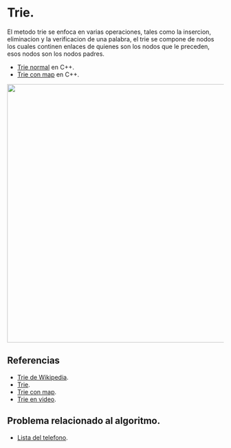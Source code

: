 # Trie.

El metodo trie se enfoca en varias operaciones, tales como la insercion, eliminacion y la verificacion de una palabra, el trie se compone de nodos los cuales continen enlaces de quienes son los nodos que le preceden, esos nodos son los nodos padres.
* [Trie normal](https://github.com/Lutyvr02/Algoritmica/blob/main/Contenidos/trie/trie.cpp) en C++.
* [Trie con map](https://github.com/Lutyvr02/Algoritmica/blob/main/Contenidos/trie/triemap.cpp) en C++.

<img src="https://user-images.githubusercontent.com/101956531/193711941-f197f589-e82f-430d-915c-c580bc5ddaa4.png" width="600">

## Referencias
* [Trie de Wikipedia](https://en.wikipedia.org/wiki/Trie).
* [Trie](https://www.geeksforgeeks.org/trie-insert-and-search).
* [Trie con map](https://www.geeksforgeeks.org/trie-memory-optimization-using-hash-map).
* [Trie en video](https://www.youtube.com/watch?v=AXjmTQ8LEoI).


## Problema relacionado al algoritmo.
* [Lista del telefono](https://onlinejudge.org/index.php?option=com_onlinejudge&Itemid=8&page=show_problem&problem=2347).
